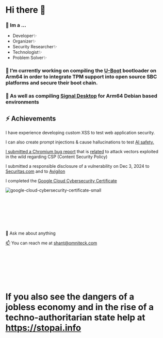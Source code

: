 # Hi there 👋

### 🌱 Im a ...
 - Developer✨
 - Organizer✨
 - Security Researcher✨
 - Technologist✨
 - Problem Solver✨

### 🔭 I’m currently working on compiling the [U-Boot](https://github.com/0mniteck/u-boot) bootloader on Arm64 in order to integrate TPM support into open source SBC platforms and secure their boot chain.

### 🔭 As well as compiling [Signal Desktop](https://github.com/0mniteck/Signal-Desktop-Mobian) for Arm64 Debian based environments


## ⚡ Achievements

I have experience developing custom XSS to test web application security.

I can also create prompt injections & cause hallucinations to test [AI safety.](https://STOPAI.INFO)

[I submitted a Chromium bug report](https://issues.chromium.org/issues/328765306) that is [related](https://www.thecybersyrup.com/p/malicious-chrome-extensions-campaign-discovered-what-you-need-to-know-ddca) to attack vectors exploited in the wild regarding CSP (Content Security Policy)

I submitted a responsible disclosure of a vulnerability on Dec 3, 2024 to [Securitas.com](https://www.securitas.com/en/about-us/responsible-disclosure/) and to [Avigilon](https://avigilon.com)

I completed the [Google Cloud Cybersecurity Certificate](https://www.credly.com/badges/2686c0a9-9d5a-4a6b-ac08-4edf2d85db01/public_url)

![google-cloud-cybersecurity-certificate-small](https://github.com/user-attachments/assets/3db01ae6-3fac-4948-a5e4-c5626050ea75)

### ㅤ
## ㅤ

💬 Ask me about anything

[📫](shant@omniteck.com) You can reach me at [shant@omniteck.com](shant@omniteck.com)

### ㅤ
## ㅤ

# If you also see the dangers of a jobless economy and in the rise of a techno-authoritarian state help at https://stopai.info
